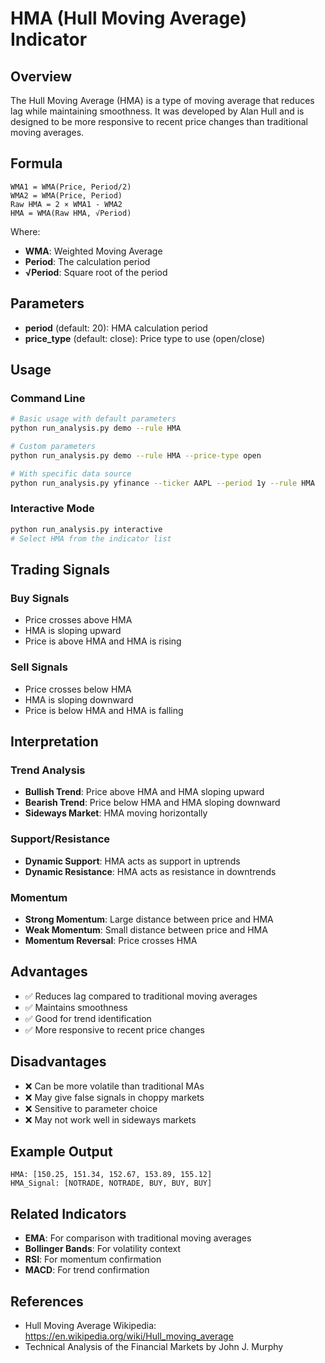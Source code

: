 # HMA (Hull Moving Average) Indicator

## Overview

The Hull Moving Average (HMA) is a type of moving average that reduces lag while maintaining smoothness. It was developed by Alan Hull and is designed to be more responsive to recent price changes than traditional moving averages.

## Formula

```
WMA1 = WMA(Price, Period/2)
WMA2 = WMA(Price, Period)
Raw HMA = 2 × WMA1 - WMA2
HMA = WMA(Raw HMA, √Period)
```

Where:
- **WMA**: Weighted Moving Average
- **Period**: The calculation period
- **√Period**: Square root of the period

## Parameters

- **period** (default: 20): HMA calculation period
- **price_type** (default: close): Price type to use (open/close)

## Usage

### Command Line

```bash
# Basic usage with default parameters
python run_analysis.py demo --rule HMA

# Custom parameters
python run_analysis.py demo --rule HMA --price-type open

# With specific data source
python run_analysis.py yfinance --ticker AAPL --period 1y --rule HMA
```

### Interactive Mode

```bash
python run_analysis.py interactive
# Select HMA from the indicator list
```

## Trading Signals

### Buy Signals
- Price crosses above HMA
- HMA is sloping upward
- Price is above HMA and HMA is rising

### Sell Signals
- Price crosses below HMA
- HMA is sloping downward
- Price is below HMA and HMA is falling

## Interpretation

### Trend Analysis
- **Bullish Trend**: Price above HMA and HMA sloping upward
- **Bearish Trend**: Price below HMA and HMA sloping downward
- **Sideways Market**: HMA moving horizontally

### Support/Resistance
- **Dynamic Support**: HMA acts as support in uptrends
- **Dynamic Resistance**: HMA acts as resistance in downtrends

### Momentum
- **Strong Momentum**: Large distance between price and HMA
- **Weak Momentum**: Small distance between price and HMA
- **Momentum Reversal**: Price crosses HMA

## Advantages

- ✅ Reduces lag compared to traditional moving averages
- ✅ Maintains smoothness
- ✅ Good for trend identification
- ✅ More responsive to recent price changes

## Disadvantages

- ❌ Can be more volatile than traditional MAs
- ❌ May give false signals in choppy markets
- ❌ Sensitive to parameter choice
- ❌ May not work well in sideways markets

## Example Output

```
HMA: [150.25, 151.34, 152.67, 153.89, 155.12]
HMA_Signal: [NOTRADE, NOTRADE, BUY, BUY, BUY]
```

## Related Indicators

- **EMA**: For comparison with traditional moving averages
- **Bollinger Bands**: For volatility context
- **RSI**: For momentum confirmation
- **MACD**: For trend confirmation

## References

- Hull Moving Average Wikipedia: https://en.wikipedia.org/wiki/Hull_moving_average
- Technical Analysis of the Financial Markets by John J. Murphy 